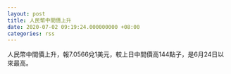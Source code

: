 ```yaml
---
layout: post
title: 人民幣中間價上升
date: 2020-07-02 09:19:24.000000000 +08:00
categories: rss
---
```


人民幣中間價上升，報7.0566兌1美元，較上日中間價高144點子，是6月24日以來最高。

